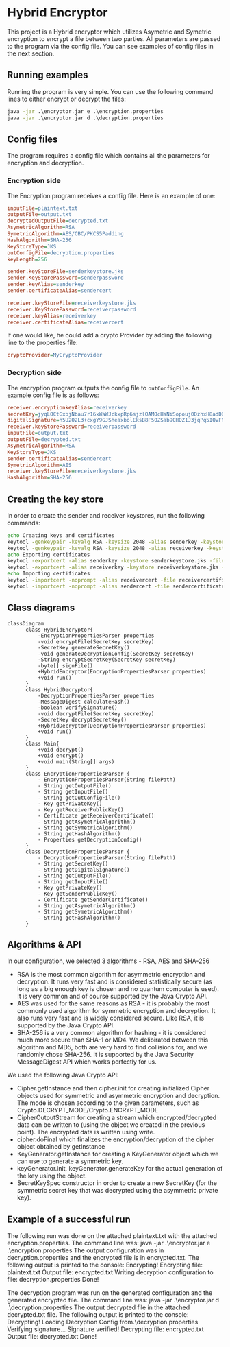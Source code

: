 # Hybrid Encryptor
This project is a Hybrid encryptor which utilizes Asymetric and Symetric encryption to encrypt a file between two parties.
All parameters are passed to the program via the config file. You can see examples of config files in the next section.
## Running examples
Running the program is very simple. You can use the following command lines to either encrypt or decrypt the files:
```cmd
java -jar .\encryptor.jar e .\encryption.properties
java -jar .\encryptor.jar d .\decryption.properties
```
## Config files
The program requires a config file which contains all the parameters for encryption and decryption.
### Encryption side
The Encryption program receives a config file. Here is an example of one:
```ini
inputFile=plaintext.txt
outputFile=output.txt
decryptedOutputFile=decrypted.txt
AsymetricAlgorithm=RSA
SymetricAlgorithm=AES/CBC/PKCS5Padding
HashAlgorithm=SHA-256
KeyStoreType=JKS
outConfigFile=decryption.properties
keyLength=256

sender.keyStoreFile=senderkeystore.jks
sender.KeyStorePassword=senderpassword
sender.keyAlias=senderkey
sender.certificateAlias=sendercert

receiver.keyStoreFile=receiverkeystore.jks
receiver.KeyStorePassword=receiverpassword
receiver.keyAlias=receiverkey
receiver.certificateAlias=receivercert
```
If one would like, he could add a crypto Provider by adding the following line to the properties file:
```ini
cryptoProvider=MyCryptoProvider 
```
### Decryption side
The encryption program outputs the config file to `outConfigFile`. An example config file is as follows:
```ini
receiver.encryptionkeyAlias=receiverkey
secretKey=jyqLOCtGxpjNbau7r16xWaWJckxpRp6sjzlOAMOcHsNiSopouj0DzhxH8adDQJo1op2gQqva3uAHgFXiGQDipa56XKFKU1WC+1rSaVihI4I1tY68HDOok2J8B78bbs2qC3x4NaXBRXf4uLPfp5jDp4bC1vfykTDr3527mHEudGdy7nZm0uzGxQ3cUwI236otk8nPnqRzWLHdzFjNZWbfhWAKfdJdPy9EfQumyx1vHn+KbO97J5mNkDKR8vGwiw78cdOrm4WKXJ1TXlKvIb50Twn8zPZnqWtPVKfNO4DjnJTTCaopQe9zHKP5GlYvfBVnrCEw5UO/nfAvmQuLQw14gA\=\=
digitalSignature=h5U2O2L3+cxgY9GJSheaxbolEksB8F5OZSab9CHQZ1J3jqPq5IQvFNL4fHUZrOXYWRay36fr38P1+SGH1XaMwOlZ2LS8Q1T+HyfxqKLh0HzpouZJoMqHPqwY03kgO44BHQjN/5xcD8znAc2yPCNhlM4+v/BM5/fgy0zZCNzMj0mScdkMahtewbxgeWYJ7KDyCGqjJuSe1g0hg16stAnKYsZ6Exl591FgmrxRxbgDMCRTCXDUMkH8OsGPBKtmR8e5kwsLRuqS8uhhAFL67ia6/PElHC84+qsNoQ2KaL1OYcFhh82ejonP2lc7WXqvE9ZNkXNTkS2w5P6f88YrTIebcQ\=\=
receiver.keyStorePassword=receiverpassword
inputFile=output.txt
outputFile=decrypted.txt
AsymetricAlgorithm=RSA
KeyStoreType=JKS
sender.certificateAlias=sendercert
SymetricAlgorithm=AES
receiver.keyStoreFile=receiverkeystore.jks
HashAlgorithm=SHA-256
```

## Creating the key store
In order to create the sender and receiver keystores, run the following commands:
```sh
echo Creating keys and certificates
keytool -genkeypair -keyalg RSA -keysize 2048 -alias senderkey -keystore senderkeystore.jks -storepass senderpassword -keypass senderpassword -storetype JKS -dname "CN=Sender, OU=My Org, O=My Org, L=My City, S=My State, C=US"
keytool -genkeypair -keyalg RSA -keysize 2048 -alias receiverkey -keystore receiverkeystore.jks -storepass receiverpassword -keypass receiverpassword  -storetype JKS -dname "CN=Receiver, OU=My Org, O=My Org, L=My City, S=My State, C=US"
echo Exporting certificates
keytool -exportcert -alias senderkey -keystore senderkeystore.jks -file sendercertificate.crt -storepass senderpassword
keytool -exportcert -alias receiverkey -keystore receiverkeystore.jks -file receivercertificate.crt -storepass receiverpassword
echo Importing certificates
keytool -importcert -noprompt -alias receivercert -file receivercertificate.crt -keystore senderkeystore.jks -storepass senderpassword
keytool -importcert -noprompt -alias sendercert -file sendercertificate.crt -keystore receiverkeystore.jks -storepass receiverpassword
```

## Class diagrams
```mermaid
classDiagram
      class HybridEncryptor{
          -EncryptionPropertiesParser properties
          -void encryptFile(SecretKey secretKey) 
          -SecretKey generateSecretKey()
          -void generateDecryptionConfig(SecretKey secretKey)
          -String encryptSecretKey(SecretKey secretKey)
          -byte[] signFile()
          +HybridEncryptor(EncryptionPropertiesParser properties)
          +void run()
      }
      class HybridDecryptor{
          -DecryptionPropertiesParser properties
          -MessageDigest calculateHash()
          -boolean verifySignature()
          -void decryptFile(SecretKey secretKey)
          -SecretKey decryptSecretKey()
          +HybridDecryptor(DecryptionPropertiesParser properties)
          +void run()
      }
      class Main{
          +void decrypt()
          +void encrypt()
          +void main(String[] args) 
      }
      class EncryptionPropertiesParser {
          - EncryptionPropertiesParser(String filePath)
          - String getOutputFile()
          - String getInputFile()
          - String getOutConfigFile()
          - Key getPrivateKey()
          - Key getReceiverPublicKey()
          - Certificate getReceiverCertificate()
          - String getAsymetricAlgorithm()
          - String getSymetricAlgorithm()
          - String getHashAlgorithm()
          - Properties getDecryptionConfig()
      }
      class DecryptionPropertiesParser {
          - DecryptionPropertiesParser(String filePath)
          - String getSecretKey()
          - String getDigitalSignature()
          - String getOutputFile()
          - String getInputFile()
          - Key getPrivateKey()
          - Key getSenderPublicKey()
          - Certificate getSenderCertificate()
          - String getAsymetricAlgorithm()
          - String getSymetricAlgorithm()
          - String getHashAlgorithm()
      }
```

## Algorithms & API
In our configuration, we selected 3 algorithms - RSA, AES and SHA-256
- RSA is the most common algorithm for asymmetric encryption and decryption. It runs very fast and is considered statistically secure (as long as a big enough key is chosen and no quantum computer is used). It is very common and of course supported by the Java Crypto API.
- AES was used for the same reasons as RSA - it is probably the most commonly used algorithm for symmetric encryption and decryption. It also runs very fast and is widely considered secure. Like RSA, it is supported by the Java Crypto API.
- SHA-256 is a very common algorithm for hashing - it is considered much more secure than SHA-1 or MD4. We delibirated between this algorithm and MD5, both are very hard to find collisions for, and we randomly chose SHA-256. It is supported by the Java Security MessageDigest API which works perfectly for us.

We used the following Java Crypto API:
- Cipher.getInstance and then cipher.init for creating initialized Cipher objects used for symmetric and asymmetric encryption and decryption. The mode is chosen according to the given parameters, such as Crypto.DECRYPT_MODE/Crypto.ENCRYPT_MODE
- CipherOutputStream for creating a stream which encrypted/decrypted data can be written to (using the object we created in the previous point). The encrypted data is written using write.
- cipher.doFinal which finalizes the encryption/decryption of the cipher object obtained by getInstance
- KeyGenerator.getInstance for creating a KeyGenerator object which we can use to generate a symmetric key.
- keyGenerator.init, keyGenerator.generateKey for the actual generation of the key using the object.
- SecretKeySpec constructor in order to create a new SecretKey (for the symmetric secret key that was decrypted using the asymmetric private key).


## Example of a successful run
The following run was done on the attached plaintext.txt with the attached encryption.properties. The command line was:
    java -jar .\encryptor.jar e .\encryption.properties
The output configuration was in decryption.properties and the encrypted file is in encrypted.txt. The following output is printed to the console:
    Encrypting!
    Encrypting file: plaintext.txt
    Output file: encrypted.txt
    Writing decryption configuration to file: decryption.properties
    Done!

The decryption program was run on the generated configuration and the generated encrypted file. The command line was:
    java -jar .\encryptor.jar d .\decryption.properties
The output decrypted file in the attached decrypted.txt file. The following output is printed to the console:
    Decrypting!
    Loading Decryption Config from.\decryption.properties
    Verifying signature...
    Signature verified!
    Decrypting file: encrypted.txt
    Output file: decrypted.txt
    Done!